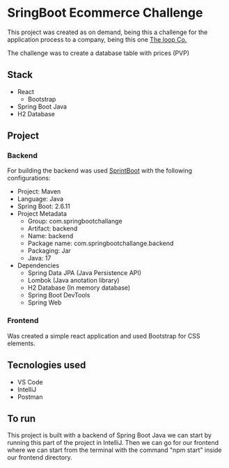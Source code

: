 # SringBoot Ecommerce Challenge

This project was created as on demand, being this a challenge for the application process to a company, being this one [The loop Co.](https://www.theloop.pt/)

The challenge was to create a database table with prices (PVP)

## Stack

- React
  - Bootstrap
- Spring Boot Java
- H2 Database

## Project

### Backend

For building the backend was used [SprintBoot](https://start.spring.io) with the following configurations:

- Project: Maven
- Language: Java
- Spring Boot: 2.6.11
- Project Metadata  
  - Group: com.springbootchallange
  - Artifact: backend
  - Name: backend
  - Package name: com.springbootchallange.backend
  - Packaging: Jar
  - Java: 17
- Dependencies  
  - Spring Data JPA (Java Persistence API)
  - Lombok (Java anotation library)
  - H2 Database (In memory database)
  - Spring Boot DevTools
  - Spring Web

### Frontend

Was created a simple react application and used Bootstrap for CSS elements.

## Tecnologies used

- VS Code
- IntelliJ
- Postman

## To run

This project is built with a backend of Spring Boot Java we can start by running this part of the project in IntelliJ. Then we can go for our frontend where we can start from the terminal with the command "npm start" inside our frontend directory.
